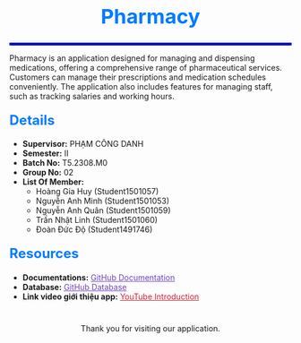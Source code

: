 <h1 style="font-size: 36px; font-weight: bold; text-align: center; color: #007BFF;">
Pharmacy
</h1>
<hr style="border: 2px solid blue;">
<p>Pharmacy is an application designed for managing and dispensing medications, offering a comprehensive range of pharmaceutical services. Customers can manage their prescriptions and medication schedules conveniently. The application also includes features for managing staff, such as tracking salaries and working hours.</p>

<h2 style="font-size: 24px; margin-top: 20px; color: #007BFF;">Details</h2>
<ul>
    <li><strong>Supervisor:</strong> PHẠM CÔNG DANH</li>
    <li><strong>Semester:</strong> II</li>
    <li><strong>Batch No:</strong> T5.2308.M0</li>
    <li><strong>Group No:</strong> 02</li>
    <li><strong>List Of Member:</strong>
        <ul>
            <li>Hoàng Gia Huy (Student1501057)</li>
            <li>Nguyễn Anh Minh (Student1501053)</li>
            <li>Nguyễn Anh Quân (Student1501059)</li>
            <li>Trần Nhật Linh (Student1501060)</li>
            <li>Đoàn Đức Độ (Student1491746)</li>
        </ul>
    </li>
</ul>

<h2 style="font-size: 24px; margin-top: 20px; color: #007BFF;">Resources</h2>
<ul>
    <li><strong>Documentations:</strong> <a href="https://github.com/huyhoanglc/Phamarcy/blob/main/Pharmacy_Group02_T5.2308.M0.docx" style="color: #6f42c1;"><i class="fab fa-github"></i> GitHub Documentation</a></li>
    <li><strong>Database:</strong> <a href="https://github.com/huyhoanglc/Phamarcy/blob/main/Phamarcy.bak" style="color: #6f42c1;"><i class="fab fa-github"></i> GitHub Database</a></li>
    <li><strong>Link video giới thiệu app:</strong> <a href="https://youtu.be/NVnqKv4fPKo" style="color: #c82333;"><i class="fab fa-youtube"></i> YouTube Introduction</a></li>
</ul>

<div style="text-align: center; margin-top: 40px;">
Thank you for visiting our application.
</div>
